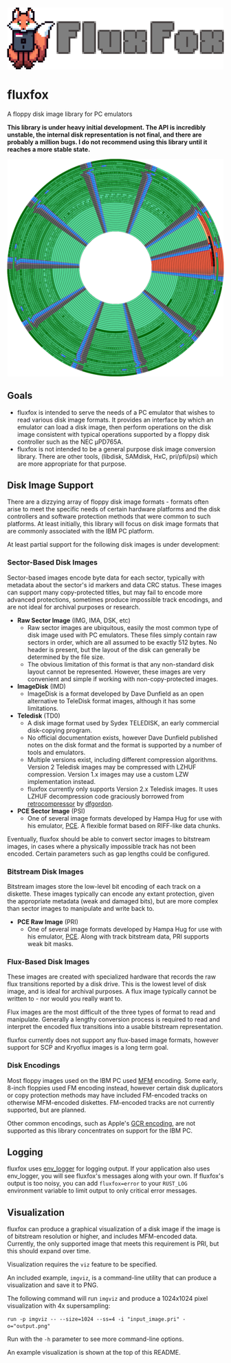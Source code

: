 ![image](doc/img/fluxfox_logo.png)

# fluxfox

A floppy disk image library for PC emulators

**This library is under heavy initial development. The API is incredibly unstable, the internal disk representation
is not final, and there are probably a million bugs. I do not recommend using this library until it reaches a more
stable state.**

![image](doc/img/visualization_example.png)

## Goals

* fluxfox is intended to serve the needs of a PC emulator that wishes to read various disk image formats.
  It provides an interface by which an emulator can load a disk image, then perform operations on the disk image
  consistent with typical operations supported by a floppy disk controller such as the NEC μPD765A.
* fluxfox is not intended to be a general purpose disk image conversion library. There are other tools, (libdisk,
  SAMdisk, HxC, pri/pfi/psi) which are more appropriate for that purpose.

## Disk Image Support

There are a dizzying array of floppy disk image formats - formats often arise to meet the specific needs of
certain hardware platforms and the disk controllers and software protection methods that were common to such
platforms. At least initially, this library will focus on disk image formats that are commonly associated with the
IBM PC platform.

At least partial support for the following disk images is under development:

### Sector-Based Disk Images

Sector-based images encode byte data for each sector, typically with metadata about the sector's id markers and
data CRC status. These images can support many copy-protected titles, but may fail to encode more advanced protections,
sometimes produce impossible track encodings, and are not ideal for archival purposes or research.

* **Raw Sector Image** (IMG, IMA, DSK, etc)
    * Raw sector images are ubiquitous, easily the most common type of disk image used with PC emulators. These files
      simply contain raw sectors in order, which are all assumed to be exactly 512 bytes. No header is present, but the
      layout of the disk can generally be determined by the file size.
    * The obvious limitation of this format is that any non-standard disk layout cannot be represented. However, these
      images are very convenient and simple if working with non-copy-protected images.
* **ImageDisk** (IMD)
    * ImageDisk is a format developed by Dave Dunfield as an open alternative to TeleDisk format images, although it
      has some limitations.
* **Teledisk** (TD0)
    * A disk image format used by Sydex TELEDISK, an early commercial disk-copying program.
    * No official documentation exists, however Dave Dunfield published notes on the disk format and the format is
      supported by a number of tools and emulators.
    * Multiple versions exist, including different compression algorithms. Version 2 Teledisk images may be compressed
      with LZHUF compression. Version 1.x images may use a custom LZW implementation instead.
    * fluxfox currently only supports Version 2.x Teledisk images. It uses LZHUF decompression code graciously borrowed
      from [retrocompressor](https://github.com/dfgordon/retrocompressor) by [dfgordon](https://github.com/dfgordon).
* **PCE Sector Image** (PSI)
    * One of several image formats developed by Hampa Hug for use with his emulator,  [PCE](http://www.hampa.ch/pce/).
      A flexible format based on RIFF-like data chunks.

Eventually, fluxfox should be able to convert sector images to bitstream images, in cases where a
physically impossible track has not been encoded. Certain parameters such as gap lengths could be configured.

### Bitstream Disk Images

Bitstream images store the low-level bit encoding of each track on a diskette. These images typically can encode any
extant protection, given the appropriate metadata (weak and damaged bits), but are more complex than sector images to
manipulate and write back to.

* **PCE Raw Image** (PRI)
    * One of several image formats developed by Hampa Hug for use with his emulator, [PCE](http://www.hampa.ch/pce/).
      Along with track bitstream data, PRI supports weak bit masks.

### Flux-Based Disk Images

These images are created with specialized hardware that records the raw flux transitions reported by a disk drive. This
is
the lowest level of disk image, and is ideal for archival purposes. A flux image typically cannot be written to - nor
would you really want to.

Flux images are the most difficult of the three types of format to read and manipulate. Generally a lengthy conversion
process is required to read and interpret the encoded flux transitions into a usable bitstream representation.

fluxfox currently does not support any flux-based image formats, however support for SCP and Kryoflux images is a long
term goal.

### Disk Encodings

Most floppy images used on the IBM PC used [MFM](https://en.wikipedia.org/wiki/Modified_frequency_modulation) encoding.
Some early, 8-inch floppies used FM encoding instead, however certain disk duplicators or copy protection methods may
have included FM-encoded tracks on otherwise MFM-encoded diskettes. FM-encoded tracks are not currently supported, but
are planned.

Other common encodings, such as Apple's [GCR encoding](https://en.wikipedia.org/wiki/Group_coded_recording), are not
supported as this library concentrates on support for the IBM PC.

## Logging

fluxfox uses [env_logger](https://crates.io/crates/env_logger) for logging output. If your application also uses
env_logger, you will see fluxfox's messages along with your own. If fluxfox's output is too noisy,
you can add `fluxfox=error` to your `RUST_LOG` environment variable to limit output to only critical error messages.

## Visualization

fluxfox can produce a graphical visualization of a disk image if the image is of bitstream resolution or higher, and
includes MFM-encoded data. Currently, the only supported image that meets this requirement is PRI, but this should
expand over time.

Visualization requires the `viz` feature to be specified.

An included example, `imgviz`, is a command-line utility that can produce a visualization and save it to PNG.

The following command will run `imgviz` and produce a 1024x1024 pixel visualization with 4x supersampling:

```
run -p imgviz -- --size=1024 --ss=4 -i "input_image.pri" -o="output.png" 
```

Run with the `-h` parameter to see more command-line options.

An example visualization is shown at the top of this README.

